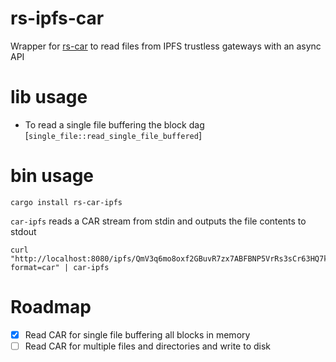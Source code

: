 # rs-ipfs-car

Wrapper for [rs-car](https://crates.io/crates/rs-car) to read files from IPFS trustless gateways with an async API

# lib usage

- To read a single file buffering the block dag [`single_file::read_single_file_buffered`]

# bin usage

```
cargo install rs-car-ipfs
```

`car-ipfs` reads a CAR stream from stdin and outputs the file contents to stdout

```
curl "http://localhost:8080/ipfs/QmV3q6mo8oxf2GBuvR7zx7ABFBNP5VrRs3sCr63HQ7kEFC?format=car" | car-ipfs
```

# Roadmap

- [x] Read CAR for single file buffering all blocks in memory
- [ ] Read CAR for multiple files and directories and write to disk
